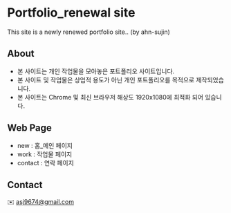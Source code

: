 
# Portfolio_renewal site
This site is a newly renewed portfolio site.. (by ahn-sujin)

## About
* 본 사이트는 개인 작업물을 모아놓은 포트폴리오 사이트입니다. 
* 본 사이트 및 작업물은 상업적 용도가 아닌 개인 포트폴리오를 목적으로 제작되었습니다.
* 본 사이트는 Chrome 및 최신 브라우저 해상도 1920x1080에 최적화 되어 있습니다.

## Web Page 
* new : 홈_메인 페이지
* work : 작업물 페이지 
* contact : 연락 페이지

## Contact 
:envelope: asj9674@gmail.com

